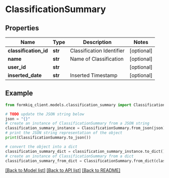 # ClassificationSummary


## Properties

Name | Type | Description | Notes
------------ | ------------- | ------------- | -------------
**classification_id** | **str** | Classification Identifier | [optional] 
**name** | **str** | Name of Classification | [optional] 
**user_id** | **str** |  | [optional] 
**inserted_date** | **str** | Inserted Timestamp | [optional] 

## Example

```python
from formkiq_client.models.classification_summary import ClassificationSummary

# TODO update the JSON string below
json = "{}"
# create an instance of ClassificationSummary from a JSON string
classification_summary_instance = ClassificationSummary.from_json(json)
# print the JSON string representation of the object
print(ClassificationSummary.to_json())

# convert the object into a dict
classification_summary_dict = classification_summary_instance.to_dict()
# create an instance of ClassificationSummary from a dict
classification_summary_from_dict = ClassificationSummary.from_dict(classification_summary_dict)
```
[[Back to Model list]](../README.md#documentation-for-models) [[Back to API list]](../README.md#documentation-for-api-endpoints) [[Back to README]](../README.md)


